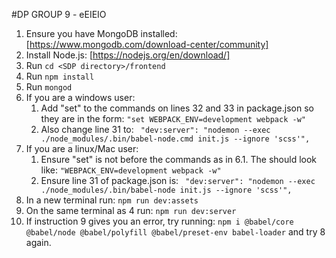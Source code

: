 #DP GROUP 9 - eEIEIO

1.  Ensure you have MongoDB installed: [https://www.mongodb.com/download-center/community]
2.  Install Node.js: [https://nodejs.org/en/download/]
3.  Run `cd <SDP directory>/frontend`
4.  Run `npm install`
5.  Run `mongod`
6.  If you are a windows user: 
    1.  Add "set" to the commands on lines 32 and 33 in package.json so they are in the form: `"set WEBPACK_ENV=development webpack -w"`
    2.  Also change line 31 to: ` "dev:server": "nodemon --exec ./node_modules/.bin/babel-node.cmd init.js --ignore 'scss'",`
7. If you are a linux/Mac user:
   1. Ensure "set" is not before the commands as in 6.1. The should look like: `"WEBPACK_ENV=development webpack -w"`
   2. Ensure line 31 of package.json is: ` "dev:server": "nodemon --exec ./node_modules/.bin/babel-node init.js --ignore 'scss'",`
8. In a new terminal run: `npm run dev:assets`
9.  On the same terminal as 4 run: `npm run dev:server`
10. If instruction 9 gives you an error, try running: `npm i @babel/core @babel/node @babel/polyfill @babel/preset-env babel-loader` and try 8 again.


